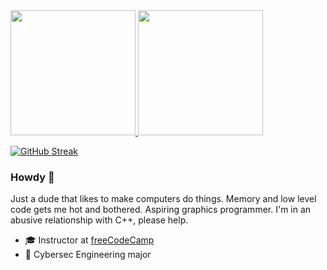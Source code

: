 
<a href="https://github.com/anuraghazra/github-readme-stats">
  <img height=200 src="https://github-readme-stats.vercel.app/api?username=jakerieger&theme=tokyonight&count_private=true&show_icons=true&include_all_commits=true&hide_border=true&border_radius=16" />
</a>

<a href="https://github.com/anuraghazra/github-readme-stats">
  <img height=200 src="https://github-readme-stats.vercel.app/api/top-langs/?username=jakerieger&theme=tokyonight&layout=compact&hide_border=true&border_radius=16" />
</a>

<a href="https://git.io/streak-stats"><img src="https://streak-stats.demolab.com?user=jakerieger&theme=tokyonight&hide_border=true&border_radius=16&card_width=600" alt="GitHub Streak" /></a>

### Howdy 👋

Just a dude that likes to make computers do things. Memory and low level code gets me hot and bothered. Aspiring graphics programmer. I'm in an abusive relationship with C++, please help.

- 🎓 Instructor at [freeCodeCamp](https://www.youtube.com/watch?v=Z1RJmh_OqeA)
- 🏫 Cybersec Engineering major
